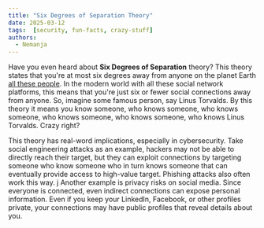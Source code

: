 ```yaml
---
title: "Six Degrees of Separation Theory"
date: 2025-03-12
tags:  [security, fun-facts, crazy-stuff]
authors:
  - Nemanja
---
```


Have you even heard about **Six Degrees of Separation** theory? This theory states that you're at most six degrees away
from anyone on the planet Earth [all these people](https://www.worldometers.info/world-population).
In the modern world with all these social network platforms, this means that you're just six or fewer social connections away from anyone.
So, imagine some famous person, say Linus Torvalds. By this theory it means you know someone, who knows someone, who knows someone,
who knows someone, who knows someone, who knows Linus Torvalds. Crazy right?

This theory has real-word implications, especially in cybersecurity. Take social engineering attacks as an example,
hackers may not be able to directly reach their target, but they can exploit connections by targeting someone who know someone
who in turn knows someone that can eventually provide access to high-value target. Phishing attacks also often work this way.
j
Another example is privacy risks on social media. Since everyone is connected, even indirect connections can expose personal information.
Even if you keep your LinkedIn, Facebook, or other profiles private, your connections may have public profiles that reveal details about you.
